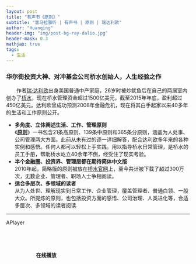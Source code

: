 ```yaml
---
layout: post
title: "有声书《原则》"
subtitle: "喜马拉雅听 | 有声书 | 原则 | 瑞达利欧"
author: "Huanqing"
header-img: "img/post-bg-ray-dalio.jpg"
header-mask: 0.3
mathjax: true
tags:
  - 生活
---
```


### 华尔街投资大神、对冲基金公司桥水创始人，人生经验之作  
　　作者[瑞·达利欧](https://en.wikipedia.org/wiki/Ray_Dalio)出身美国普通中产家庭，26岁时被炒鱿鱼后在自己的两居室内创办了[桥水](https://en.wikipedia.org/wiki/Bridgewater_Associates)，现在桥水管理资金超过1500亿美元，截至2015年年底，盈利超过450亿美元。达利欧曾成功预测2008年金融危机，现在将其白手起家以来40多年的生活和工作原则公开。

- **多角度、立体阐述生活、工作、管理原则**  
《**[原则](https://www.principles.com/)**》一书包含21条高原则、139条中原则和365条分原则，涵盖为人处事、公司管理两大方面。此前从未有过的逐一详细解答，配合达利欧多年来的各种实例和感悟。任何人都可以轻松上手实践。用以指导桥水日常管理，是桥水的员工手册，帮助桥水屹立40余年不倒，经受住了现实考验。
- **半个金融圈、投资界、管理层都在期待简体中文版**  
2010年起，简略版的原则被放在[桥水官网](https://www.bridgewater.com/)上，至今共计被下载了超过300万次，无数企业、管理者、职场人士争相阅读。
- **适合多层次、多领域的读者**  
从为人处世、理解现实到日常工作、企业管理，覆盖管理者、普通白领、一般大众。所提炼的原则，也包括投资方面的感悟、公司治理、人类进化等，合适多层次、多领域的读者阅读.   



------
APlayer

<html>
<head>
    <link href="https://cdn.bootcss.com/aplayer/1.10.1/APlayer.min.css" rel="stylesheet">
    <script src="https://cdn.bootcss.com/aplayer/1.10.1/APlayer.min.js"></script>
    <style>
        .demo{width:340px;margin:60px auto 10px auto}
        .demo p{padding:10px 0}
    </style>
</head>
<body>
    <div class="demo">
        <p><strong>在线播放</strong></p>
        <div id="player1">
        </div>
    </div>
    <script>
        var ap = new APlayer
                ({
                  container: document.getElementById('player1'),
                  mini: false,
                  autoplay: false,
                  theme: '#FADFA3',
                  loop: 'all',
                  order: 'random',
                  preload: 'auto',
                  volume: 0.7,
                  mutex: true,
                  listFolded: false,
                  listMaxHeight: 90,
                  audio: [
                      {
                          name: '中文版序',
                          artist: '《原则》',
                          url: 'https://files.catbox.moe/ydrtd9.mp3',
                          cover: 'https://raw.githubusercontent.com/huanqingwu/huanqingwu.github.io/master/img/audio-bg-PRINCIPLES.jpg',
                          theme: '#46718b'
                      },
                      {
                          name: '导言',
                          artist: '《原则》',
                          url: 'https://files.catbox.moe/mwtmd9.mp3',
                          cover: 'https://raw.githubusercontent.com/huanqingwu/huanqingwu.github.io/master/img/audio-bg-PRINCIPLES.jpg',
                          theme: '#46718b'
                      },
                      {
                          name: '我的探险召唤（1949—1967年）',
                          artist: '《原则》',
                          url: 'https://files.catbox.moe/jkn0wp.mp3',
                          cover: 'https://raw.githubusercontent.com/huanqingwu/huanqingwu.github.io/master/img/audio-bg-PRINCIPLES.jpg',
                          theme: '#46718b'
                      },
                      {
                          name: '跨越门槛（1967—1979年）（上）',
                          artist: '《原则》',
                          url: 'https://files.catbox.moe/mjtt51.mp3',
                          cover: 'https://raw.githubusercontent.com/huanqingwu/huanqingwu.github.io/master/img/audio-bg-PRINCIPLES.jpg',
                          theme: '#46718b'
                      },
                      {
                          name: '跨越门槛（1967—1979年）（下）',
                          artist: '《原则》',
                          url: 'https://files.catbox.moe/ofabjy.mp3',
                          cover: 'https://raw.githubusercontent.com/huanqingwu/huanqingwu.github.io/master/img/audio-bg-PRINCIPLES.jpg',
                          theme: '#46718b'
                      },
                      {
                          name: '我的低谷（1979—1982）',
                          artist: '《原则》',
                          url: 'https://files.catbox.moe/xo5elo.mp3',
                          cover: 'https://raw.githubusercontent.com/huanqingwu/huanqingwu.github.io/master/img/audio-bg-PRINCIPLES.jpg',
                          theme: '#46718b'
                      },
                      {
                          name: '我的试炼之路（1983—1994）（上）',
                          artist: '《原则》',
                          url: 'https://files.catbox.moe/2gvaha.mp3',
                          cover: 'https://raw.githubusercontent.com/huanqingwu/huanqingwu.github.io/master/img/audio-bg-PRINCIPLES.jpg',
                          theme: '#46718b'
                      },
                      {
                          name: '我的试炼之路（1983—1994）（中）',
                          artist: '《原则》',
                          url: 'https://files.catbox.moe/0ankby.mp3',
                          cover: 'https://raw.githubusercontent.com/huanqingwu/huanqingwu.github.io/master/img/audio-bg-PRINCIPLES.jpg',
                          theme: '#46718b'
                      },
                      {
                          name: '我的试炼之路（1983—1994）（下）',
                          artist: '《原则》',
                          url: 'https://files.catbox.moe/bll438.mp3',
                          cover: 'https://raw.githubusercontent.com/huanqingwu/huanqingwu.github.io/master/img/audio-bg-PRINCIPLES.jpg',
                          theme: '#46718b'
                      },
                      {
                          name: '终极恩惠（1995—2010）（上）',
                          artist: '《原则》',
                          url: 'https://files.catbox.moe/f18vat.mp3',
                          cover: 'https://raw.githubusercontent.com/huanqingwu/huanqingwu.github.io/master/img/audio-bg-PRINCIPLES.jpg',
                          theme: '#46718b'
                      },
                      {
                          name: '终极恩惠（1995—2010）（下）',
                          artist: '《原则》',
                          url: 'https://files.catbox.moe/r0pl0f.mp3',
                          cover: 'https://raw.githubusercontent.com/huanqingwu/huanqingwu.github.io/master/img/audio-bg-PRINCIPLES.jpg',
                          theme: '#46718b'
                      },
                      {
                          name: '回报恩惠（2011—2015）（上）',
                          artist: '《原则》',
                          url: 'https://files.catbox.moe/t7s95j.mp3',
                          cover: 'https://raw.githubusercontent.com/huanqingwu/huanqingwu.github.io/master/img/audio-bg-PRINCIPLES.jpg',
                          theme: '#46718b'
                      },
                      {
                          name: '回报恩惠（2011—2015）（中）',
                          artist: '《原则》',
                          url: 'https://files.catbox.moe/ns3al2.mp3',
                          cover: 'https://raw.githubusercontent.com/huanqingwu/huanqingwu.github.io/master/img/audio-bg-PRINCIPLES.jpg',
                          theme: '#46718b'
                      },
                      {
                          name: '回报恩惠（2011—2015）（下）',
                          artist: '《原则》',
                          url: 'https://files.catbox.moe/sj2i19.mp3',
                          cover: 'https://raw.githubusercontent.com/huanqingwu/huanqingwu.github.io/master/img/audio-bg-PRINCIPLES.jpg',
                          theme: '#46718b'
                      },
                      {
                          name: '最后的一年和最大的挑战（2016—2017）',
                          artist: '《原则》',
                          url: 'https://files.catbox.moe/jxbiff.mp3',
                          cover: 'https://raw.githubusercontent.com/huanqingwu/huanqingwu.github.io/master/img/audio-bg-PRINCIPLES.jpg',
                          theme: '#46718b'
                      },
                      {
                          name: '从更好的层面回顾',
                          artist: '《原则》',
                          url: 'https://files.catbox.moe/hkh8rs.mp3',
                          cover: 'https://raw.githubusercontent.com/huanqingwu/huanqingwu.github.io/master/img/audio-bg-PRINCIPLES.jpg',
                          theme: '#46718b'
                      },
                      {
                          name: '拥抱现实，应对现实（上）',
                          artist: '《原则》',
                          url: 'https://files.catbox.moe/236pd6.mp3',
                          cover: 'https://raw.githubusercontent.com/huanqingwu/huanqingwu.github.io/master/img/audio-bg-PRINCIPLES.jpg',
                          theme: '#46718b'
                      },
                      {
                          name: '拥抱现实，应对现实（下）',
                          artist: '《原则》',
                          url: 'https://files.catbox.moe/9p9bmv.mp3',
                          cover: 'https://raw.githubusercontent.com/huanqingwu/huanqingwu.github.io/master/img/audio-bg-PRINCIPLES.jpg',
                          theme: '#46718b'
                      },
                      {
                          name: '做到头脑极度开放（上）',
                          artist: '《原则》',
                          url: 'https://files.catbox.moe/an562u.mp3',
                          cover: 'https://raw.githubusercontent.com/huanqingwu/huanqingwu.github.io/master/img/audio-bg-PRINCIPLES.jpg',
                          theme: '#46718b'
                      },
                      {
                          name: '做到头脑极度开放（中）',
                          artist: '《原则》',
                          url: 'https://files.catbox.moe/atyyd4.mp3',
                          cover: 'https://raw.githubusercontent.com/huanqingwu/huanqingwu.github.io/master/img/audio-bg-PRINCIPLES.jpg',
                          theme: '#46718b'
                      },
                      {
                          name: '做到头脑极度开放（下）',
                          artist: '《原则》',
                          url: 'https://files.catbox.moe/p0m8ec.mp3',
                          cover: 'https://raw.githubusercontent.com/huanqingwu/huanqingwu.github.io/master/img/audio-bg-PRINCIPLES.jpg',
                          theme: '#46718b'
                      },
                      {
                          name: '理解人与人大不相同（上）',
                          artist: '《原则》',
                          url: 'https://files.catbox.moe/dztwcs.mp3',
                          cover: 'https://raw.githubusercontent.com/huanqingwu/huanqingwu.github.io/master/img/audio-bg-PRINCIPLES.jpg',
                          theme: '#46718b'
                      },
                      {
                          name: '理解人与人大不相同（中）',
                          artist: '《原则》',
                          url: 'https://files.catbox.moe/7k9tik.mp3',
                          cover: 'https://raw.githubusercontent.com/huanqingwu/huanqingwu.github.io/master/img/audio-bg-PRINCIPLES.jpg',
                          theme: '#46718b'
                      },
                      {
                          name: '理解人与人大不相同（下）',
                          artist: '《原则》',
                          url: 'https://files.catbox.moe/kgkzwd.mp3',
                          cover: 'https://raw.githubusercontent.com/huanqingwu/huanqingwu.github.io/master/img/audio-bg-PRINCIPLES.jpg',
                          theme: '#46718b'
                      },
                      {
                          name: '学习如何有效决策（上）',
                          artist: '《原则》',
                          url: 'https://files.catbox.moe/9wq8mp.mp3',
                          cover: 'https://raw.githubusercontent.com/huanqingwu/huanqingwu.github.io/master/img/audio-bg-PRINCIPLES.jpg',
                          theme: '#46718b'
                      },
                      {
                          name: '学习如何有效决策（下）',
                          artist: '《原则》',
                          url: 'https://files.catbox.moe/o0d9cr.mp3',
                          cover: 'https://raw.githubusercontent.com/huanqingwu/huanqingwu.github.io/master/img/audio-bg-PRINCIPLES.jpg',
                          theme: '#46718b'
                      },
                      {
                          name: '生活原则总结',
                          artist: '《原则》',
                          url: 'https://files.catbox.moe/uldn8p.mp3',
                          cover: 'https://raw.githubusercontent.com/huanqingwu/huanqingwu.github.io/master/img/audio-bg-PRINCIPLES.jpg',
                          theme: '#46718b'
                      },
                      {
                          name: '工作原则概要与列表（上）',
                          artist: '《原则》',
                          url: 'https://files.catbox.moe/96367f.mp3',
                          cover: 'https://raw.githubusercontent.com/huanqingwu/huanqingwu.github.io/master/img/audio-bg-PRINCIPLES.jpg',
                          theme: '#46718b'
                      },
                      {
                          name: '工作原则概要与列表（下）',
                          artist: '《原则》',
                          url: 'https://files.catbox.moe/aa0b7n.mp3',
                          cover: 'https://raw.githubusercontent.com/huanqingwu/huanqingwu.github.io/master/img/audio-bg-PRINCIPLES.jpg',
                          theme: '#46718b'
                      },
                      {
                          name: '相信极度求真和极度透明',
                          artist: '《原则》',
                          url: 'https://files.catbox.moe/wejxpb.mp3',
                          cover: 'https://raw.githubusercontent.com/huanqingwu/huanqingwu.github.io/master/img/audio-bg-PRINCIPLES.jpg',
                          theme: '#46718b'
                      },
                      {
                          name: '做有意义的工作，发展有意义的人际关系',
                          artist: '《原则》',
                          url: 'https://onedrive.gimhoy.com/sharepoint/aHR0cHM6Ly9lZHVpbmhrLW15LnNoYXJlcG9pbnQuY29tLzp1Oi9nL3BlcnNvbmFsL2h1YW5xaW5nX2VkdWluaGtfb25taWNyb3NvZnRfY29tL0VaWEVPTVk3OTgxSXNhVkNBamVWV0RZQm9iQ0xrMy16V0dNX0lDWDFsbTFpMWc/ZT11a2c4anI=.mp3',
                          cover: 'https://raw.githubusercontent.com/huanqingwu/huanqingwu.github.io/master/img/audio-bg-PRINCIPLES.jpg',
                          theme: '#46718b'
                      },
                      {
                          name: '打造允许犯错，但不容忍罔顾教训、一错再错的文化',
                          artist: '《原则》',
                          url: 'https://onedrive.gimhoy.com/sharepoint/aHR0cHM6Ly9lZHVpbmhrLW15LnNoYXJlcG9pbnQuY29tLzp1Oi9nL3BlcnNvbmFsL2h1YW5xaW5nX2VkdWluaGtfb25taWNyb3NvZnRfY29tL0VVakxWbWMzMGw5Rm80eV9TWXJXU3RVQjZGeTVEZXZMc3UxWWUtekV4THpubnc/ZT1KenpNVXQ=.mp3',
                          cover: 'https://raw.githubusercontent.com/huanqingwu/huanqingwu.github.io/master/img/audio-bg-PRINCIPLES.jpg',
                          theme: '#46718b'
                      },
                      {
                          name: '求取共识并坚持',
                          artist: '《原则》',
                          url: 'https://onedrive.gimhoy.com/sharepoint/aHR0cHM6Ly9lZHVpbmhrLW15LnNoYXJlcG9pbnQuY29tLzp1Oi9nL3BlcnNvbmFsL2h1YW5xaW5nX2VkdWluaGtfb25taWNyb3NvZnRfY29tL0ViUzJLUGhFRExST3VicWg3aU43WWVrQmxSc1dDa0NlLVlIcHREWkF0RWsyQUE/ZT03QmhlTXA=.mp3',
                          cover: 'https://raw.githubusercontent.com/huanqingwu/huanqingwu.github.io/master/img/audio-bg-PRINCIPLES.jpg',
                          theme: '#46718b'
                      },
                      {
                          name: '做决策时要从观点的可信度出发',
                          artist: '《原则》',
                          url: 'https://onedrive.gimhoy.com/sharepoint/aHR0cHM6Ly9lZHVpbmhrLW15LnNoYXJlcG9pbnQuY29tLzp1Oi9nL3BlcnNvbmFsL2h1YW5xaW5nX2VkdWluaGtfb25taWNyb3NvZnRfY29tL0VjemQteTF1aUNaQW5VX084alluS2VBQlA3MTk5UWRzT2JpbnRzem5UODFjSnc/ZT1MY2VBWGQ=.mp3',
                          cover: 'https://raw.githubusercontent.com/huanqingwu/huanqingwu.github.io/master/img/audio-bg-PRINCIPLES.jpg',
                          theme: '#46718b'
                      },
                      {
                          name: '知道如何超越分歧',
                          artist: '《原则》',
                          url: 'https://onedrive.gimhoy.com/sharepoint/aHR0cHM6Ly9lZHVpbmhrLW15LnNoYXJlcG9pbnQuY29tLzp1Oi9nL3BlcnNvbmFsL2h1YW5xaW5nX2VkdWluaGtfb25taWNyb3NvZnRfY29tL0Vld1JLT2h0WGRoR3AycVNlSG9KVHVVQnVkWjBzcFpub2VSTVZIMUdPb1lYYXc/ZT0xaVdsWjA=.mp3',
                          cover: 'https://raw.githubusercontent.com/huanqingwu/huanqingwu.github.io/master/img/audio-bg-PRINCIPLES.jpg',
                          theme: '#46718b'
                      },
                      {
                          name: '比做什么事更重要的是找对做事的人',
                          artist: '《原则》',
                          url: 'https://onedrive.gimhoy.com/sharepoint/aHR0cHM6Ly9lZHVpbmhrLW15LnNoYXJlcG9pbnQuY29tLzp1Oi9nL3BlcnNvbmFsL2h1YW5xaW5nX2VkdWluaGtfb25taWNyb3NvZnRfY29tL0VTdDVoWUd3cVhoRHJ5VlBoNnRoUGNjQkRrYjI3YTlHZnlpM25PYlNSNzdIbUE/ZT11ZlBUc3E=.mp3',
                          cover: 'https://raw.githubusercontent.com/huanqingwu/huanqingwu.github.io/master/img/audio-bg-PRINCIPLES.jpg',
                          theme: '#46718b'
                      },
                      {
                          name: '要用对人，因为用人不当的代价高昂',
                          artist: '《原则》',
                          url: 'https://onedrive.gimhoy.com/sharepoint/aHR0cHM6Ly9lZHVpbmhrLW15LnNoYXJlcG9pbnQuY29tLzp1Oi9nL3BlcnNvbmFsL2h1YW5xaW5nX2VkdWluaGtfb25taWNyb3NvZnRfY29tL0VWUC01SU5NQ3BaSW4xSHRBSUh1cjJNQndrVjZ1TU9GQjZtYmlPSWZlRUdhWXc/ZT1lYVF3UGs=.mp3',
                          cover: 'https://raw.githubusercontent.com/huanqingwu/huanqingwu.github.io/master/img/audio-bg-PRINCIPLES.jpg',
                          theme: '#46718b'
                      },
                      {
                          name: '持续培训、测试、评估和调配员工（上）',
                          artist: '《原则》',
                          url: 'https://onedrive.gimhoy.com/sharepoint/aHR0cHM6Ly9lZHVpbmhrLW15LnNoYXJlcG9pbnQuY29tLzp1Oi9nL3BlcnNvbmFsL2h1YW5xaW5nX2VkdWluaGtfb25taWNyb3NvZnRfY29tL0ViVXpiazEybkpkQnJqZEJRZDdBRnJNQlQ3ZG5mVUlQUlZpWFQ0ZUFldUFLeFE/ZT1lMmJWcGs=.mp3',
                          cover: 'https://raw.githubusercontent.com/huanqingwu/huanqingwu.github.io/master/img/audio-bg-PRINCIPLES.jpg',
                          theme: '#46718b'
                      },
                      {
                          name: '持续培训、测试、评估和调配员工（下）',
                          artist: '《原则》',
                          url: 'https://onedrive.gimhoy.com/sharepoint/aHR0cHM6Ly9lZHVpbmhrLW15LnNoYXJlcG9pbnQuY29tLzp1Oi9nL3BlcnNvbmFsL2h1YW5xaW5nX2VkdWluaGtfb25taWNyb3NvZnRfY29tL0Viby1FLXNSNnVGSGloRUllcmRIb0hFQm9uUGNOeWpyUWE1SUpuZkNzMWsybVE/ZT1naVJYYVk=.mp3',
                          cover: 'https://raw.githubusercontent.com/huanqingwu/huanqingwu.github.io/master/img/audio-bg-PRINCIPLES.jpg',
                          theme: '#46718b'
                      },
                      {
                          name: '像操作一部机器那样进行管理以实现目标（上）',
                          artist: '《原则》',
                          url: 'https://eduinhk-my.sharepoint.com/:u:/g/personal/huanqing_eduinhk_onmicrosoft_com/EdafoXy7GGRIscrIlHXmHAcB5OKoCEfnVMwTxCZYunPAJQ?e=KzQgVa',
                          cover: 'https://raw.githubusercontent.com/huanqingwu/huanqingwu.github.io/master/img/audio-bg-PRINCIPLES.jpg',
                          theme: '#46718b'
                      },
                      {
                          name: '像操作一部机器那样进行管理以实现目标（下）',
                          artist: '《原则》',
                          url: 'https://onedrive.gimhoy.com/sharepoint/aHR0cHM6Ly9lZHVpbmhrLW15LnNoYXJlcG9pbnQuY29tLzp1Oi9nL3BlcnNvbmFsL2h1YW5xaW5nX2VkdWluaGtfb25taWNyb3NvZnRfY29tL0VSRTU3RTl5OGVaUHMxN0toYlZ6T21ZQnY2SzJWTUY4NXpiOFFzRU5VVjZPenc/ZT1iYk05UDY=.mp3',
                          cover: 'https://raw.githubusercontent.com/huanqingwu/huanqingwu.github.io/master/img/audio-bg-PRINCIPLES.jpg',
                          theme: '#46718b'
                      },
                      {
                          name: '发现问题，不容忍问题',
                          artist: '《原则》',
                          url: 'https://onedrive.gimhoy.com/sharepoint/aHR0cHM6Ly9lZHVpbmhrLW15LnNoYXJlcG9pbnQuY29tLzp1Oi9nL3BlcnNvbmFsL2h1YW5xaW5nX2VkdWluaGtfb25taWNyb3NvZnRfY29tL0VVRGsyc3VCYm94Rmdpc3RyT29lV25RQi03SWIzUUVFdXVQdnh1Z2xlUzRpbXc/ZT1oSW9zRmQ=.mp3',
                          cover: 'https://raw.githubusercontent.com/huanqingwu/huanqingwu.github.io/master/img/audio-bg-PRINCIPLES.jpg',
                          theme: '#46718b'
                      },
                      {
                          name: '诊断问题，探究根源',
                          artist: '《原则》',
                          url: 'https://onedrive.gimhoy.com/sharepoint/aHR0cHM6Ly9lZHVpbmhrLW15LnNoYXJlcG9pbnQuY29tLzp1Oi9nL3BlcnNvbmFsL2h1YW5xaW5nX2VkdWluaGtfb25taWNyb3NvZnRfY29tL0VTYURlT2pqVTB4TGhiVWhsNEtsWkdnQmN3SWt0TF84clBiaDZ2V0JUTy1IN1E/ZT0wVlhzSGg=.mp3',
                          cover: 'https://raw.githubusercontent.com/huanqingwu/huanqingwu.github.io/master/img/audio-bg-PRINCIPLES.jpg',
                          theme: '#46718b'
                      },
                      {
                          name: '改进机器，解决问题（上）',
                          artist: '《原则》',
                          url: 'https://onedrive.gimhoy.com/sharepoint/aHR0cHM6Ly9lZHVpbmhrLW15LnNoYXJlcG9pbnQuY29tLzp1Oi9nL3BlcnNvbmFsL2h1YW5xaW5nX2VkdWluaGtfb25taWNyb3NvZnRfY29tL0VmZVNJVUlzZHVkR2dkbmszY2ZwaHpRQlZBenZ5dmFPQk04YlVlelN3M092Nnc/ZT1ybFpIbUo=.mp3',
                          cover: 'https://raw.githubusercontent.com/huanqingwu/huanqingwu.github.io/master/img/audio-bg-PRINCIPLES.jpg',
                          theme: '#46718b'
                      },
                      {
                          name: '改进机器，解决问题（下）',
                          artist: '《原则》',
                          url: 'https://onedrive.gimhoy.com/sharepoint/aHR0cHM6Ly9lZHVpbmhrLW15LnNoYXJlcG9pbnQuY29tLzp1Oi9nL3BlcnNvbmFsL2h1YW5xaW5nX2VkdWluaGtfb25taWNyb3NvZnRfY29tL0VUNXFRY2VzUlhwR3J2VS1aUmc1ampZQk9XLUlCQjM4ZkJPWGN0TlNOeC1GZXc/ZT1sMllsVG8=.mp3',
                          cover: 'https://raw.githubusercontent.com/huanqingwu/huanqingwu.github.io/master/img/audio-bg-PRINCIPLES.jpg',
                          theme: '#46718b'
                      },
                      {
                          name: '按既定计划行事',
                          artist: '《原则》',
                          url: 'https://onedrive.gimhoy.com/sharepoint/aHR0cHM6Ly9lZHVpbmhrLW15LnNoYXJlcG9pbnQuY29tLzp1Oi9nL3BlcnNvbmFsL2h1YW5xaW5nX2VkdWluaGtfb25taWNyb3NvZnRfY29tL0VVQlpRYW5oRjZ0Q3BzNXQ1bkRMUjN3Qks1aXE5Rkpha3AzSG9QSUhNbEJUWEE/ZT15R1BhNHk=.mp3',
                          cover: 'https://raw.githubusercontent.com/huanqingwu/huanqingwu.github.io/master/img/audio-bg-PRINCIPLES.jpg',
                          theme: '#46718b'
                      },
                      {
                          name: '运用工具和行为准则指导工作',
                          artist: '《原则》',
                          url: 'https://onedrive.gimhoy.com/sharepoint/aHR0cHM6Ly9lZHVpbmhrLW15LnNoYXJlcG9pbnQuY29tLzp1Oi9nL3BlcnNvbmFsL2h1YW5xaW5nX2VkdWluaGtfb25taWNyb3NvZnRfY29tL0VmcWV0TUlaXzVwQW1RWnFVb1JvWEVnQnBCVld4cXlLbmcyNUZRaU13a1lpR0E/ZT1RRFk5UEE=.mp3',
                          cover: 'https://raw.githubusercontent.com/huanqingwu/huanqingwu.github.io/master/img/audio-bg-PRINCIPLES.jpg',
                          theme: '#46718b'
                      },
                      {
                          name: '千万别忽视了公司治理',
                          artist: '《原则》',
                          url: 'https://onedrive.gimhoy.com/sharepoint/aHR0cHM6Ly9lZHVpbmhrLW15LnNoYXJlcG9pbnQuY29tLzp1Oi9nL3BlcnNvbmFsL2h1YW5xaW5nX2VkdWluaGtfb25taWNyb3NvZnRfY29tL0VZZzNwVXZhR2ZORGcxMG9GblFFeWJNQmY5OTZPVVVIbWxORURmQTNXZi03UVE/ZT1seGNod3k=.mp3',
                          cover: 'https://raw.githubusercontent.com/huanqingwu/huanqingwu.github.io/master/img/audio-bg-PRINCIPLES.jpg',
                          theme: '#46718b'
                      },
                      {
                          name: '结语及附录',
                          artist: '《原则》',
                          url: 'https://onedrive.gimhoy.com/sharepoint/aHR0cHM6Ly9lZHVpbmhrLW15LnNoYXJlcG9pbnQuY29tLzp1Oi9nL3BlcnNvbmFsL2h1YW5xaW5nX2VkdWluaGtfb25taWNyb3NvZnRfY29tL0VZdVl6ejF4QVhCSW1qNEFYNmRPTXJrQksxMmNuZnBVNF8tVGs0a1djQktxdGc/ZT1EYTY4V1Q=.mp3',
                          cover: 'https://raw.githubusercontent.com/huanqingwu/huanqingwu.github.io/master/img/audio-bg-PRINCIPLES.jpg',
                          theme: '#46718b'
                      },

                  ]
                });
        ap.init();
    </script>
</body>
